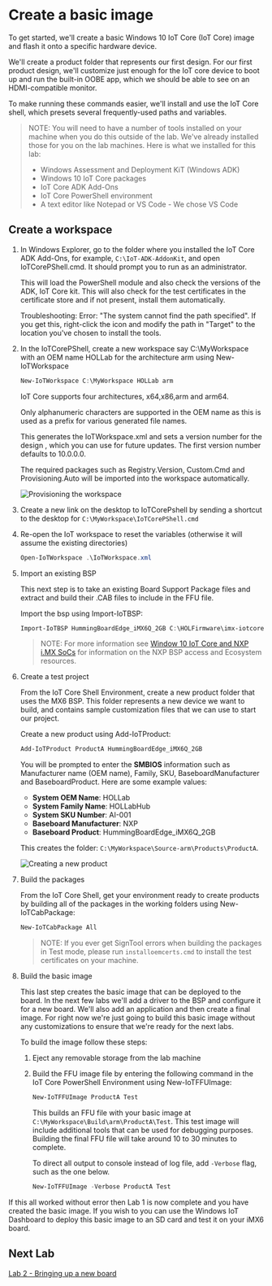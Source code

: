 # Create a basic image

To get started, we'll create a basic Windows 10 IoT Core (IoT Core) image and flash it onto a specific hardware device.

We'll create a product folder that represents our first design. For our first product design, we'll customize just enough for the IoT core device to boot up and run the built-in OOBE app, which we should be able to see on an HDMI-compatible monitor.

To make running these commands easier, we'll install and use the IoT Core shell, which presets several frequently-used paths and variables.

> NOTE: You will need to have a number of tools installed on your machine when you do this outside of the lab. We've already installed those for you on the lab machines. Here is what we installed for this lab:
>- Windows Assessment and Deployment KiT (Windows ADK)
>- Windows 10 IoT Core packages
>- IoT Core ADK Add-Ons
>- IoT Core PowerShell environment
>- A text editor like Notepad or VS Code - We chose VS Code 

## Create a workspace

1. In Windows Explorer, go to the folder where you installed the IoT Core ADK Add-Ons, for example, `C:\IoT-ADK-AddonKit`, and open IoTCorePShell.cmd. It should prompt you to run as an administrator.

   This will load the PowerShell module and also check the versions of the ADK, IoT Core kit. This will also check for the test certificates in the certificate store and if not present, install them automatically.
   
   Troubleshooting: Error: "The system cannot find the path specified". If you get this, right-click the icon and modify the path in "Target" to the location you've chosen to install the tools.

2. In the IoTCorePShell, create a new workspace say C:\MyWorkspace with an OEM name HOLLab for the architecture arm using New-IoTWorkspace

   ```powershell
   New-IoTWorkspace C:\MyWorkspace HOLLab arm
   ```
   
   IoT Core supports four architectures, x64,x86,arm and arm64.
   
   Only alphanumeric characters are supported in the OEM name as this is used as a prefix for various generated file names.
   
   This generates the IoTWorkspace.xml and sets a version number for the design , which you can use for future updates. The first version number defaults to 10.0.0.0. 

   The required packages such as Registry.Version, Custom.Cmd and Provisioning.Auto will be imported into the workspace automatically.

   ![Provisioning the workspace](iotcorepshell1.png)

2. Create a new link on the desktop to IoTCorePshell by sending a shortcut to the desktop for `C:\MyWorkspace\IoTCorePShell.cmd`

3. Re-open the IoT workspace to reset the variables (otherwise it will assume the existing directories)

   ```powershell
   Open-IoTWorkspace .\IoTWorkspace.xml
   ```

4. Import an existing BSP

   This next step is to take an existing Board Support Package files and extract and build their .CAB files to include in the FFU file. 
   
   Import the bsp using Import-IoTBSP:

   ```powershell
   Import-IoTBSP HummingBoardEdge_iMX6Q_2GB C:\HOLFirmware\imx-iotcore\BSP\
   ```

   >NOTE: For more information see [Window 10 IoT Core and NXP i.MX SoCs](https://docs.microsoft.com/windows/iot-core/learn-about-hardware/iotnxp) for information on the NXP BSP access and Ecosystem resources.

5. Create a test project

   From the IoT Core Shell Environment, create a new product folder that uses the MX6 BSP. This folder represents a new device we want to build, and contains sample customization files that we can use to start our project. 
   
   Create a new product using Add-IoTProduct:

   ```powershell
   Add-IoTProduct ProductA HummingBoardEdge_iMX6Q_2GB
   ```

   You will be prompted to enter the **SMBIOS** information such as Manufacturer name (OEM name), Family, SKU, BaseboardManufacturer and BaseboardProduct. Here are some example values:

   - **System OEM Name**: HOLLab
   - **System Family Name**: HOLLabHub
   - **System SKU Number**: AI-001
   - **Baseboard Manufacturer**: NXP
   - **Baseboard Product**: HummingBoardEdge_iMX6Q_2GB
     
   This creates the folder: `C:\MyWorkspace\Source-arm\Products\ProductA`.

   ![Creating a new product](iotcorepshell2.png)

6. Build the packages

   From the IoT Core Shell, get your environment ready to create products by building all of the packages in the working folders using New-IoTCabPackage:

   ```powershell
   New-IoTCabPackage All
   ```

   >NOTE: If you ever get SignTool errors when building the packages in Test mode, please run `installoemcerts.cmd` to install the test certificates on your machine.

7. Build the basic image

   This last step creates the basic image that can be deployed to the board. In the next few labs we'll add a driver to the BSP and configure it for a new board. We'll also add an application and then create a final image. For right now we're just going to build this basic image without any customizations to ensure that we're ready for the next labs.

   To build the image follow these steps:

   1. Eject any removable storage from the lab machine
   2. Build the FFU image file by entering the following command in the IoT Core PowerShell Environment using New-IoTFFUImage:
      
      ``` PowerShell
      New-IoTFFUImage ProductA Test
      ```

      This builds an FFU file with your basic image at `C:\MyWorkspace\Build\arm\ProductA\Test`. This test image will include additional tools that can be used for debugging purposes. Building the final FFU file will take around 10 to 30 minutes to complete.
      
      To direct all output to console instead of log file, add `-Verbose` flag, such as the one below.

      ```PowerShell
      New-IoTFFUImage -Verbose ProductA Test
      ```

If this all worked without error then Lab 1 is now complete and you have created the basic image. If you wish to you can use the Windows IoT Dashboard to deploy this basic image to an SD card and test it on your iMX6 board.

## Next Lab

[Lab 2 - Bringing up a new board](/Labs/Lab2/Lab2_Bringing_up_a_new_board.md)
